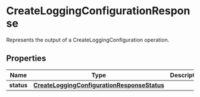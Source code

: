 

# CreateLoggingConfigurationResponse

Represents the output of a CreateLoggingConfiguration operation.

## Properties

| Name | Type | Description | Notes |
|------------ | ------------- | ------------- | -------------|
|**status** | [**CreateLoggingConfigurationResponseStatus**](CreateLoggingConfigurationResponseStatus.md) |  |  |



